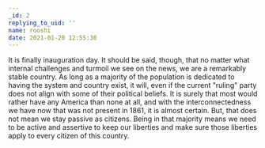 ```yaml
---
_id: 2
replying_to_uid: ''
name: rooshi
date: 2021-01-20 12:55:30
---
```

It is finally inauguration day. It should be said, though, that no matter what internal challenges and turmoil we see on the news, we are a remarkably stable country. As long as a majority of the population is dedicated to having the system and country exist, it will, even if the current "ruling" party does not align with some of their political beliefs. It is surely that most would rather have any America than none at all, and with the interconnectedness we have now that was not present in 1861, it is almost certain.  But, that does not mean we stay passive as citizens. Being in that majority means we need to be active and assertive to keep our liberties and make sure those liberties apply to every citizen of this country.
